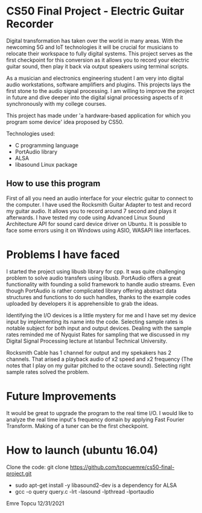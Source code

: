 # CS50 Final Project - Electric Guitar Recorder

Digital transformation has taken over the world in many areas. With the newcoming 5G and IoT technologies it will be crucial for musicians to relocate their workspace to fully digital systems. This project serves as the first checkpoint for this conversion as it allows you to record your electric guitar sound, then play it back via output speakers using terminal scripts.

As a musician and electronics engineering student I am very into digital audio workstations, software amplifiers and plugins. This projects lays the first stone to the audio signal processing. I am willing to improve the project in future and dive deeper into the digital signal processing aspects of it synchronously with my college courses.

This project has made under 'a hardware-based application for which you program some device' idea proposed by CS50.

Technologies used:
- C programming language
- PortAudio library
- ALSA
- libasound Linux package

## How to use this program

First of all you need an audio interface for your electric guitar to connect to the computer. I have used the Rocksmith Guitar Adapter to test and record my guitar audio. It allows you to record around 7 second and plays it afterwards. I have tested my code using Advanced Linux Sound Architecture API for sound card device driver on Ubuntu. It is possible to face some errors using it on Windows using ASIO, WASAPI like interfaces.

# Problems I have faced

I started the project using libusb library for cpp. It was quite challenging problem to solve audio transfers using libusb. PortAudio offers a great functionality with founding a solid framework to handle audio streams.
Even though PortAudio is rather complicated library offering abstract data structures and functions to do such handles, thanks to the example codes uploaded by developers it is apprehensible to grab the ideas.

Identifying the I/O devices is a little  mystery for me and I have set my device input by implementing its name into the code. Selecting sample rates is notable subject for both input and output devices. Dealing with the sample rates reminded me of Nyquist Rates for sampling that we discussed in my Digital Signal Processing lecture at Istanbul Technical University.

Rocksmith Cable has 1 channel for output and my spekakers has 2 channels. That arised a playback audio  of  x2 speed and x2 frequency (The notes that I play on my guitar pitched to the octave sound). Selecting right sample rates solved the problem.

# Future Improvements

It would be great to upgrade the program to the real time I/O. I would like to analyze the real time input's frequency domain by applying Fast Fourier Transform. Making of a tuner can be the first checkpoint.

# How to launch (ubuntu 16.04)
Clone the code: git clone https://github.com/topcuemre/cs50-final-project.git
- sudo apt-get install -y libasound2-dev is a dependency for ALSA
- gcc -o query query.c -lrt -lasound -lpthread -lportaudio


Emre Topcu 12/31/2021
